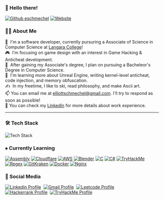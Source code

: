 ### 👾&nbsp;Hello there!
[![Github eschmechel](https://img.shields.io/github/followers/eschmechel?label=follow&style=social)](https://github.com/eschmechel)&nbsp;[![Website](https://img.shields.io/website?url=https://eschmechel.dev&up_color=blueviolet&down_color=red&logo=%23F38020&label=eschmechel.dev&link=https%3A%2F%2Feschmechel.dev)](https://eschmechel.dev)&nbsp;
### 👨‍💻&nbsp;About Me

📓&nbsp; I'm a software developer, currently pursuring a Associate of Science in Computer Science at <a href="https://langara.ca">Langara College</a>! \
🎮&nbsp; I'm focusing on game design with an interest in Game Hacking & Anticheat development.\
🎯&nbsp; After gaining my Associate's degree, I plan on pursuing a Bacheleor's Degree in Computer Science.\
🌱&nbsp; I'm learning more about Unreal Engine, writing kernel-level anticheat, code injection, and memory obfuscation.\
✍️&nbsp; In my freetime, I like to ski, read philosophy, and make Ascii art.\
📫&nbsp;You can email me at elliottschmechel@gmail.com. I'll try to respond as soon as possible!\
📄&nbsp;You can check my [LinkedIn](https://www.linkedin.com/in/eschmechel/) for more details about work experience.&nbsp;<hr>
### 🛠️&nbsp;Tech Stack
![Tech Stack](https://go-skill-icons.vercel.app/api/icons?i=unrealengine,unity,cpp,java,python,git,github,bash,linux&titles=true)
### ♠️&nbsp;Currently Learning
[![Assembly](https://go-skill-icons.vercel.app/api/icons?i=assembly&titles=true)](https://en.wikipedia.org/wiki/Assembly_language)
[![Cloudflare](https://go-skill-icons.vercel.app/api/icons?i=cloudflare&titles=true)](https://www.cloudflare.com)
[![AWS](https://go-skill-icons.vercel.app/api/icons?i=aws&titles=true)](https://aws.amazon.com/)
[![Blender](https://go-skill-icons.vercel.app/api/icons?i=blender&titles=true)](https://www.blender.org/)
[![C](https://go-skill-icons.vercel.app/api/icons?i=c&titles=true)](https://en.cppreference.com/w/c/language.html)
[![C#](https://go-skill-icons.vercel.app/api/icons?i=cs&titles=true)](https://learn.microsoft.com/en-us/dotnet/csharp/)
[![TryHackMe](https://go-skill-icons.vercel.app/api/icons?i=tryhackme&titles=true)](https://tryhackme.com/)
[![Regex](https://go-skill-icons.vercel.app/api/icons?i=regex&titles=true)](https://en.wikipedia.org/wiki/Regular_expression)
[![GitKraken](https://go-skill-icons.vercel.app/api/icons?i=gitkraken&titles=true)](https://www.gitkraken.com/)
[![Docker](https://go-skill-icons.vercel.app/api/icons?i=docker&titles=true)](https://docker.com/)
[![Nginx](https://go-skill-icons.vercel.app/api/icons?i=nginx&titles=true)](https://nginx.org)
### 📱&nbsp;Social Media
[![Linkedin Profile](https://go-skill-icons.vercel.app/api/icons?i=linkedin)](https://www.linkedin.com/eschmechel)&nbsp;
[![Gmail Profile](https://go-skill-icons.vercel.app/api/icons?i=gmail)](mailto:elliottschmechel@gmail.com)&nbsp;
[![Leetcode Profile](https://go-skill-icons.vercel.app/api/icons?i=leetcode)](https://leetcode.com/u/eschmechel/)&nbsp;
[![Hackerrank Profile](https://go-skill-icons.vercel.app/api/icons?i=hackerrank)](https://www.hackerrank.com/profile/elliottschmechel)&nbsp;
[![TryHackMe Profile](https://go-skill-icons.vercel.app/api/icons?i=tryhackme)](https://tryhackme.com/p/eschmechel)&nbsp;
